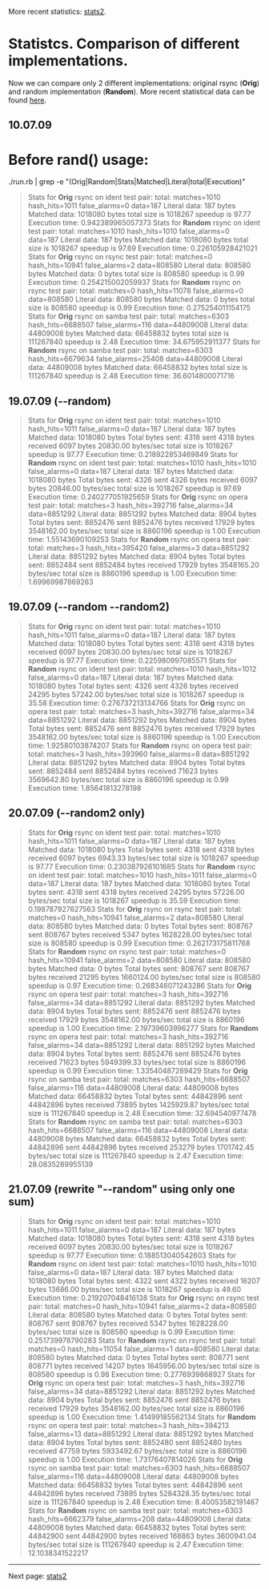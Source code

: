 

More recent statistics: [stats2](stats2.md).

# Statistcs. Comparison of different implementations. #
Now we can compare only 2 different implementations: original rsync (**Orig**) and random implementation (**Random**). More recent statistical data can be found [here](http://code.google.com/p/varsync/wiki/stats2).
## 10.07.09 ##
# Before rand() usage:

./run.rb | grep -e "\(Orig\|Random\|Stats\|Matched\|Literal\|total\|Execution\)"

> Stats for **Orig** rsync on ident test pair:
total: matches=1010  hash\_hits=1011  false\_alarms=0 data=187
Literal data: 187 bytes
Matched data: 1018080 bytes
total size is 1018267  speedup is 97.77
Execution time: 0.942389965057373
> Stats for **Random** rsync on ident test pair:
total: matches=1010  hash\_hits=1010  false\_alarms=0 data=187
Literal data: 187 bytes
Matched data: 1018080 bytes
total size is 1018267  speedup is 97.69
Execution time: 0.226105928421021
> Stats for **Orig** rsync on rsync test pair:
total: matches=0  hash\_hits=10941  false\_alarms=2 data=808580
Literal data: 808580 bytes
Matched data: 0 bytes
total size is 808580  speedup is 0.99
Execution time: 0.254215002059937
> Stats for **Random** rsync on rsync test pair:
total: matches=0  hash\_hits=11078  false\_alarms=0 data=808580
Literal data: 808580 bytes
Matched data: 0 bytes
total size is 808580  speedup is 0.99
Execution time: 0.275254011154175
> Stats for **Orig** rsync on samba test pair:
total: matches=6303  hash\_hits=6688507  false\_alarms=116 data=44809008
Literal data: 44809008 bytes
Matched data: 66458832 bytes
total size is 111267840  speedup is 2.48
Execution time: 34.675952911377
> Stats for **Random** rsync on samba test pair:
total: matches=6303  hash\_hits=6679634  false\_alarms=25408 data=44809008
Literal data: 44809008 bytes
Matched data: 66458832 bytes
total size is 111267840  speedup is 2.48
Execution time: 36.6014800071716

## 19.07.09 (--random) ##
> Stats for **Orig** rsync on ident test pair:
total: matches=1010  hash\_hits=1011  false\_alarms=0 data=187
Literal data: 187 bytes
Matched data: 1018080 bytes
Total bytes sent: 4318
sent 4318 bytes  received 6097 bytes  20830.00 bytes/sec
total size is 1018267  speedup is 97.77
Execution time: 0.218922853469849
> Stats for **Random** rsync on ident test pair:
total: matches=1010  hash\_hits=1010  false\_alarms=0 data=187
Literal data: 187 bytes
Matched data: 1018080 bytes
Total bytes sent: 4326
sent 4326 bytes  received 6097 bytes  20846.00 bytes/sec
total size is 1018267  speedup is 97.69
Execution time: 0.240277051925659
> Stats for **Orig** rsync on opera test pair:
total: matches=3  hash\_hits=392716  false\_alarms=34 data=8851292
Literal data: 8851292 bytes
Matched data: 8904 bytes
Total bytes sent: 8852476
sent 8852476 bytes  received 17929 bytes  3548162.00 bytes/sec
total size is 8860196  speedup is 1.00
Execution time: 1.55143690109253
> Stats for **Random** rsync on opera test pair:
total: matches=3  hash\_hits=395420  false\_alarms=3 data=8851292
Literal data: 8851292 bytes
Matched data: 8904 bytes
Total bytes sent: 8852484
sent 8852484 bytes  received 17929 bytes  3548165.20 bytes/sec
total size is 8860196  speedup is 1.00
Execution time: 1.69969987869263

## 19.07.09 (--random --random2) ##
> Stats for **Orig** rsync on ident test pair:
total: matches=1010  hash\_hits=1011  false\_alarms=0 data=187
Literal data: 187 bytes
Matched data: 1018080 bytes
Total bytes sent: 4318
sent 4318 bytes  received 6097 bytes  20830.00 bytes/sec
total size is 1018267  speedup is 97.77
Execution time: 0.225980997085571
> Stats for **Random** rsync on ident test pair:
total: matches=1010  hash\_hits=1012  false\_alarms=0 data=187
Literal data: 187 bytes
Matched data: 1018080 bytes
Total bytes sent: 4326
sent 4326 bytes  received 24295 bytes  57242.00 bytes/sec
total size is 1018267  speedup is 35.58
Execution time: 0.276737213134766
> Stats for **Orig** rsync on opera test pair:
total: matches=3  hash\_hits=392716  false\_alarms=34 data=8851292
Literal data: 8851292 bytes
Matched data: 8904 bytes
Total bytes sent: 8852476
sent 8852476 bytes  received 17929 bytes  3548162.00 bytes/sec
total size is 8860196  speedup is 1.00
Execution time: 1.92580103874207
> Stats for **Random** rsync on opera test pair:
total: matches=3  hash\_hits=393960  false\_alarms=8 data=8851292
Literal data: 8851292 bytes
Matched data: 8904 bytes
Total bytes sent: 8852484
sent 8852484 bytes  received 71623 bytes  3569642.80 bytes/sec
total size is 8860196  speedup is 0.99
Execution time: 1.85641813278198

## 20.07.09 (--random2 only) ##
> Stats for **Orig** rsync on ident test pair:
total: matches=1010  hash\_hits=1011  false\_alarms=0 data=187
Literal data: 187 bytes
Matched data: 1018080 bytes
Total bytes sent: 4318
sent 4318 bytes  received 6097 bytes  6943.33 bytes/sec
total size is 1018267  speedup is 97.77
Execution time: 0.230387926101685
> Stats for **Random** rsync on ident test pair:
total: matches=1010  hash\_hits=1011  false\_alarms=0 data=187
Literal data: 187 bytes
Matched data: 1018080 bytes
Total bytes sent: 4318
sent 4318 bytes  received 24295 bytes  57226.00 bytes/sec
total size is 1018267  speedup is 35.59
Execution time: 0.198787927627563
> Stats for **Orig** rsync on rsync test pair:
total: matches=0  hash\_hits=10941  false\_alarms=2 data=808580
Literal data: 808580 bytes
Matched data: 0 bytes
Total bytes sent: 808767
sent 808767 bytes  received 5347 bytes  1628228.00 bytes/sec
total size is 808580  speedup is 0.99
Execution time: 0.262173175811768
> Stats for **Random** rsync on rsync test pair:
total: matches=0  hash\_hits=10941  false\_alarms=2 data=808580
Literal data: 808580 bytes
Matched data: 0 bytes
Total bytes sent: 808767
sent 808767 bytes  received 21295 bytes  1660124.00 bytes/sec
total size is 808580  speedup is 0.97
Execution time: 0.268346071243286
> Stats for **Orig** rsync on opera test pair:
total: matches=3  hash\_hits=392716  false\_alarms=34 data=8851292
Literal data: 8851292 bytes
Matched data: 8904 bytes
Total bytes sent: 8852476
sent 8852476 bytes  received 17929 bytes  3548162.00 bytes/sec
total size is 8860196  speedup is 1.00
Execution time: 2.19739603996277
> Stats for **Random** rsync on opera test pair:
total: matches=3  hash\_hits=392716  false\_alarms=34 data=8851292
Literal data: 8851292 bytes
Matched data: 8904 bytes
Total bytes sent: 8852476
sent 8852476 bytes  received 71623 bytes  5949399.33 bytes/sec
total size is 8860196  speedup is 0.99
Execution time: 1.33540487289429
> Stats for **Orig** rsync on samba test pair:
total: matches=6303  hash\_hits=6688507  false\_alarms=116 data=44809008
Literal data: 44809008 bytes
Matched data: 66458832 bytes
Total bytes sent: 44842896
sent 44842896 bytes  received 73895 bytes  1425929.87 bytes/sec
total size is 111267840  speedup is 2.48
Execution time: 32.694540977478
> Stats for **Random** rsync on samba test pair:
total: matches=6303  hash\_hits=6688507  false\_alarms=116 data=44809008
Literal data: 44809008 bytes
Matched data: 66458832 bytes
Total bytes sent: 44842896
sent 44842896 bytes  received 253279 bytes  1701742.45 bytes/sec
total size is 111267840  speedup is 2.47
Execution time: 28.0835289955139
## 21.07.09 (rewrite "--random" using only one sum) ##
> Stats for **Orig** rsync on ident test pair:
total: matches=1010  hash\_hits=1011  false\_alarms=0 data=187
Literal data: 187 bytes
Matched data: 1018080 bytes
Total bytes sent: 4318
sent 4318 bytes  received 6097 bytes  20830.00 bytes/sec
total size is 1018267  speedup is 97.77
Execution time: 0.188513040542603
> Stats for **Random** rsync on ident test pair:
total: matches=1010  hash\_hits=1010  false\_alarms=0 data=187
Literal data: 187 bytes
Matched data: 1018080 bytes
Total bytes sent: 4322
sent 4322 bytes  received 16207 bytes  13686.00 bytes/sec
total size is 1018267  speedup is 49.60
Execution time: 0.219207048416138
> Stats for **Orig** rsync on rsync test pair:
total: matches=0  hash\_hits=10941  false\_alarms=2 data=808580
Literal data: 808580 bytes
Matched data: 0 bytes
Total bytes sent: 808767
sent 808767 bytes  received 5347 bytes  1628228.00 bytes/sec
total size is 808580  speedup is 0.99
Execution time: 0.251739978790283
> Stats for **Random** rsync on rsync test pair:
total: matches=0  hash\_hits=11054  false\_alarms=1 data=808580
Literal data: 808580 bytes
Matched data: 0 bytes
Total bytes sent: 808771
sent 808771 bytes  received 14207 bytes  1645956.00 bytes/sec
total size is 808580  speedup is 0.98
Execution time: 0.2776939868927
> Stats for **Orig** rsync on opera test pair:
total: matches=3  hash\_hits=392716  false\_alarms=34 data=8851292
Literal data: 8851292 bytes
Matched data: 8904 bytes
Total bytes sent: 8852476
sent 8852476 bytes  received 17929 bytes  3548162.00 bytes/sec
total size is 8860196  speedup is 1.00
Execution time: 1.41499185562134
> Stats for **Random** rsync on opera test pair:
total: matches=3  hash\_hits=394213  false\_alarms=13 data=8851292
Literal data: 8851292 bytes
Matched data: 8904 bytes
Total bytes sent: 8852480
sent 8852480 bytes  received 47759 bytes  5933492.67 bytes/sec
total size is 8860196  speedup is 1.00
Execution time: 1.73176407814026
> Stats for **Orig** rsync on samba test pair:
total: matches=6303  hash\_hits=6688507  false\_alarms=116 data=44809008
Literal data: 44809008 bytes
Matched data: 66458832 bytes
Total bytes sent: 44842896
sent 44842896 bytes  received 73895 bytes  5284328.35 bytes/sec
total size is 111267840  speedup is 2.48
Execution time: 8.40053582191467
> Stats for **Random** rsync on samba test pair:
total: matches=6303  hash\_hits=6662379  false\_alarms=208 data=44809008
Literal data: 44809008 bytes
Matched data: 66458832 bytes
Total bytes sent: 44842900
sent 44842900 bytes  received 168863 bytes  3600941.04 bytes/sec
total size is 111267840  speedup is 2.47
Execution time: 12.1038341522217

---

Next page: [stats2](stats2.md)